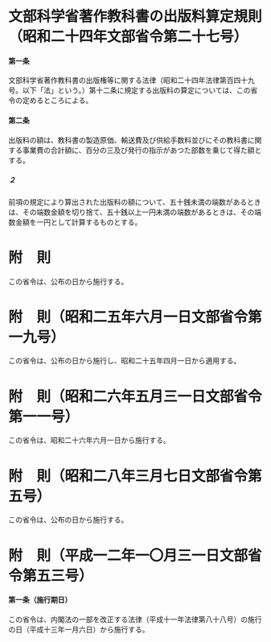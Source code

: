 # 文部科学省著作教科書の出版料算定規則（昭和二十四年文部省令第二十七号）
#### 第一条
文部科学省著作教科書の出版権等に関する法律（昭和二十四年法律第百四十九号。以下「法」という。）第十二条に規定する出版料の算定については、この省令の定めるところによる。
#### 第二条
出版料の額は、教科書の製造原価、輸送費及び供給手数料並びにその教科書に関する事業費の合計額に、百分の三及び発行の指示があつた部数を乗じて得た額とする。
##### ２
前項の規定により算出された出版料の額について、五十銭未満の端数があるときは、その端数金額を切り捨て、五十銭以上一円未満の端数があるときは、その端数金額を一円として計算するものとする。
# 附　則
この省令は、公布の日から施行する。
# 附　則（昭和二五年六月一日文部省令第一九号）
この省令は、公布の日から施行し、昭和二十五年四月一日から適用する。
# 附　則（昭和二六年五月三一日文部省令第一一号）
この省令は、昭和二十六年六月一日から施行する。
# 附　則（昭和二八年三月七日文部省令第五号）
この省令は、公布の日から施行する。
# 附　則（平成一二年一〇月三一日文部省令第五三号）
#### 第一条（施行期日）
この省令は、内閣法の一部を改正する法律（平成十一年法律第八十八号）の施行の日（平成十三年一月六日）から施行する。
